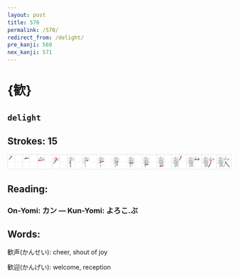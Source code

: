 ```yaml
---
layout: post
title: 570
permalink: /570/
redirect_from: /delight/
pre_kanji: 569
nex_kanji: 571
---
```


# {歓}

## `delight`

## Strokes: 15

<div class="stroke"><img src="../images/E6AD93.png" /></div>

## Reading:

### On-Yomi: カン &mdash; Kun-Yomi: よろこ.ぶ

## Words:

歓声(かんせい): cheer, shout of joy

歓迎(かんげい): welcome, reception
